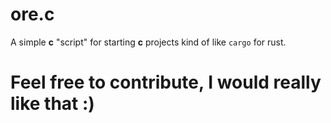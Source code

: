# ore.c
A simple **c** "script" for starting **c** projects kind of like `cargo` for rust.

# Feel free to contribute, I would really like that :)
